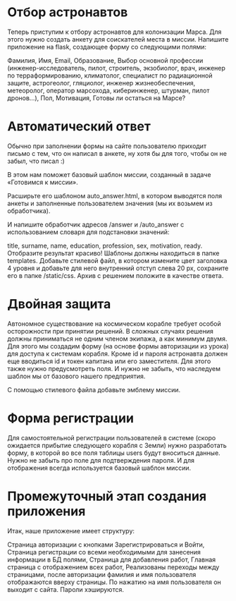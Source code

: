# Отбор астронавтов

Теперь приступим к отбору астронавтов для колонизации Марса. Для этого нужно создать анкету для соискателей места в миссии. Напишите приложение на flask, создающее форму со следующими полями:

Фамилия,
Имя,
Email,
Образование,
Выбор основной профессии (инженер-исследователь, пилот, строитель, экзобиолог, врач, инженер по терраформированию, климатолог, специалист по радиационной защите, астрогеолог, гляциолог, инженер жизнеобеспечения, метеоролог, оператор марсохода, киберинженер, штурман, пилот дронов…),
Пол,
Мотивация,
Готовы ли остаться на Марсе?

# Автоматический ответ

Обычно при заполнении формы на сайте пользователю приходит письмо с тем, что он написал в анкете, ну хотя бы для того, чтобы он не забыл, что писал :)

В этом нам поможет базовый шаблон миссии, созданный в задаче «Готовимся к миссии».

Расширьте его шаблоном auto_answer.html, в котором выводятся поля анкеты и заполненные пользователем значения (мы их возьмем из обработчика).

И напишите обработчик адресов /answer и /auto_answer с использованием словаря для подстановки значений:

title,
surname,
name,
education,
profession,
sex,
motivation,
ready.
Отобразите результат красиво! Шаблоны должны находиться в папке templates. Добавьте стилевой файл, в котором измените цвет заголовка 4 уровня и добавьте для него внутренний отступ слева 20 px, сохраните его в папке /static/css. Архив с решением положите в качестве ответа.

# Двойная защита

Автономное существование на космическом корабле требует особой осторожности при принятии решений. В сложных случаях решения должны приниматься не одним членом экипажа, а как минимум двумя. Для этого мы создадим форму (на основе формы авторизации из урока) для доступа к системам корабля. Кроме id и пароля астронавта должен еще вводиться id и токен капитана или его заместителя. Для этого также нужно предусмотреть поля. И нужно не забыть, что наследуем шаблон мы от базового нашего предприятия.

С помощью стилевого файла добавьте эмблему миссии.

# Форма регистрации

Для самостоятельной регистрации пользователей в системе (скоро ожидается прибытие следующего корабля с Земли) нужно разработать форму, в которой во все поля таблицы users будут вноситься данные. Нужно не забыть про поле для подтверждения пароля. И для отображения всегда используется базовый шаблон миссии.

# Промежуточный этап создания приложения

Итак, наше приложение имеет структуру:

Страница авторизации с кнопками Зарегистрироваться и Войти,
Страница регистрации со всеми необходимыми для занесения информации в БД полями,
Страница для добавления работ,
Главная страница с отображением всех работ,
Реализованы переходы между страницами, после авторизации фамилия и имя пользователя отображаются вверху страницы. По нажатию на имя пользователя он выходит с сайта. Пароли хэшируются.